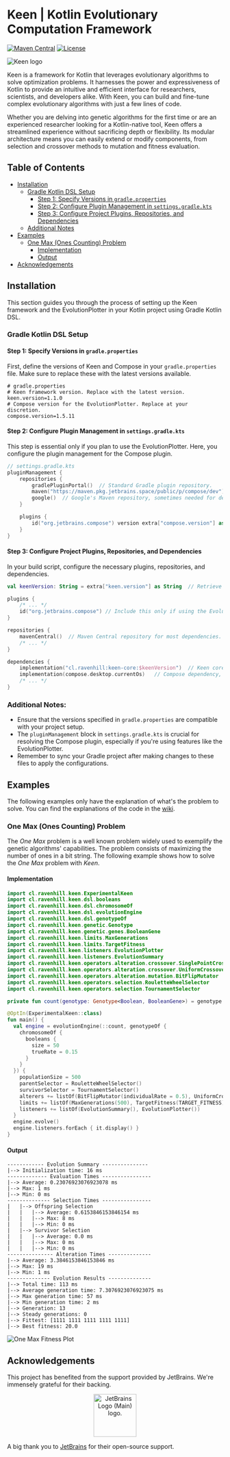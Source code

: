 # Keen | Kotlin Evolutionary Computation Framework

[![Maven Central](https://img.shields.io/maven-central/v/cl.ravenhill/keen-core.svg)](https://search.maven.org/artifact/cl.ravenhill/keen-core)
[![License](https://img.shields.io/badge/License-BSD_2--Clause-orange.svg)](https://opensource.org/licenses/BSD-2-Clause)

![Keen logo](logos/TransparentBg.png)

Keen is a framework for Kotlin that leverages evolutionary algorithms to solve optimization problems.
It harnesses the power and expressiveness of Kotlin to provide an intuitive and efficient interface for researchers,
scientists, and developers alike.
With Keen, you can build and fine-tune complex evolutionary algorithms with just a few lines of code.

Whether you are delving into genetic algorithms for the first time or are an experienced researcher looking for a 
Kotlin-native tool, Keen offers a streamlined experience without sacrificing depth or flexibility. Its modular
architecture means you can easily extend or modify components, from selection and crossover methods to mutation and 
fitness evaluation.

## Table of Contents

- [Installation](#installation)
  - [Gradle Kotlin DSL Setup](#gradle-kotlin-dsl-setup)
    - [Step 1: Specify Versions in `gradle.properties`](#step-1-specify-versions-in-gradleproperties)
    - [Step 2: Configure Plugin Management in `settings.gradle.kts`](#step-2-configure-plugin-management-in-settingsgradlekts)
    - [Step 3: Configure Project Plugins, Repositories, and Dependencies](#step-3-configure-project-plugins-repositories-and-dependencies)
  - [Additional Notes](#additional-notes)
- [Examples](#examples)
  - [One Max (Ones Counting) Problem](#one-max-ones-counting-problem)
    - [Implementation](#implementation)
    - [Output](#output)
- [Acknowledgements](#acknowledgements)

## Installation

This section guides you through the process of setting up the Keen framework and the EvolutionPlotter in your Kotlin 
project using Gradle Kotlin DSL.

### Gradle Kotlin DSL Setup

#### Step 1: Specify Versions in `gradle.properties`
First, define the versions of Keen and Compose in your `gradle.properties` file. Make sure to replace these with the 
latest versions available.

```
# gradle.properties
# Keen framework version. Replace with the latest version.
keen.version=1.1.0
# Compose version for the EvolutionPlotter. Replace at your discretion.
compose.version=1.5.11
```

#### Step 2: Configure Plugin Management in `settings.gradle.kts`
This step is essential only if you plan to use the EvolutionPlotter. Here, you configure the plugin management for the
Compose plugin.

```kotlin
// settings.gradle.kts
pluginManagement {
    repositories {
        gradlePluginPortal()  // Standard Gradle plugin repository.
        maven("https://maven.pkg.jetbrains.space/public/p/compose/dev")  // Repository for JetBrains Compose.
        google()  // Google's Maven repository, sometimes needed for dependencies.
    }

    plugins {
        id("org.jetbrains.compose") version extra["compose.version"] as String  // Apply the Compose plugin with the specified version.
    }
}
```

#### Step 3: Configure Project Plugins, Repositories, and Dependencies
In your build script, configure the necessary plugins, repositories, and dependencies.

```kotlin
val keenVersion: String = extra["keen.version"] as String  // Retrieve the Keen version defined earlier.

plugins {
    /* ... */
    id("org.jetbrains.compose") // Include this only if using the EvolutionPlotter.
}

repositories {
    mavenCentral()  // Maven Central repository for most dependencies.
    /* ... */
}

dependencies {
    implementation("cl.ravenhill:keen-core:$keenVersion")  // Keen core library dependency.
    implementation(compose.desktop.currentOs)   // Compose dependency, required for the EvolutionPlotter.
    /* ... */
}
```

### Additional Notes:
- Ensure that the versions specified in `gradle.properties` are compatible with your project setup.
- The `pluginManagement` block in `settings.gradle.kts` is crucial for resolving the Compose plugin, especially if 
  you're using features like the EvolutionPlotter.
- Remember to sync your Gradle project after making changes to these files to apply the configurations.

## Examples

The following examples only have the explanation of what's the problem to solve.
You can find the explanations of the code in the [wiki](https://github.com/r8vnhill/keen/wiki).

### One Max (Ones Counting) Problem

The _One Max_ problem is a well known problem widely used to exemplify the genetic algorithms'
capabilities.
The problem consists of maximizing the number of ones in a bit string.
The following example shows how to solve the _One Max_ problem with _Keen_.

#### Implementation

```kotlin
import cl.ravenhill.keen.ExperimentalKeen
import cl.ravenhill.keen.dsl.booleans
import cl.ravenhill.keen.dsl.chromosomeOf
import cl.ravenhill.keen.dsl.evolutionEngine
import cl.ravenhill.keen.dsl.genotypeOf
import cl.ravenhill.keen.genetic.Genotype
import cl.ravenhill.keen.genetic.genes.BooleanGene
import cl.ravenhill.keen.limits.MaxGenerations
import cl.ravenhill.keen.limits.TargetFitness
import cl.ravenhill.keen.listeners.EvolutionPlotter
import cl.ravenhill.keen.listeners.EvolutionSummary
import cl.ravenhill.keen.operators.alteration.crossover.SinglePointCrossover
import cl.ravenhill.keen.operators.alteration.crossover.UniformCrossover
import cl.ravenhill.keen.operators.alteration.mutation.BitFlipMutator
import cl.ravenhill.keen.operators.selection.RouletteWheelSelector
import cl.ravenhill.keen.operators.selection.TournamentSelector

private fun count(genotype: Genotype<Boolean, BooleanGene>) = genotype.flatten().count { it }.toDouble()

@OptIn(ExperimentalKeen::class)
fun main() {
  val engine = evolutionEngine(::count, genotypeOf {
    chromosomeOf {
      booleans {
        size = 50
        trueRate = 0.15
      }
    }
  }) {
    populationSize = 500
    parentSelector = RouletteWheelSelector()
    survivorSelector = TournamentSelector()
    alterers += listOf(BitFlipMutator(individualRate = 0.5), UniformCrossover(chromosomeRate = 0.6))
    limits += listOf(MaxGenerations(500), TargetFitness(TARGET_FITNESS))
    listeners += listOf(EvolutionSummary(), EvolutionPlotter())
  }
  engine.evolve()
  engine.listeners.forEach { it.display() }
}

```

#### Output

```text
------------ Evolution Summary ---------------
|--> Initialization time: 16 ms
------------- Evaluation Times ----------------
|--> Average: 0.23076923076923078 ms
|--> Max: 1 ms
|--> Min: 0 ms
-------------- Selection Times ----------------
|   |--> Offspring Selection
|   |   |--> Average: 0.6153846153846154 ms
|   |   |--> Max: 8 ms
|   |   |--> Min: 0 ms
|   |--> Survivor Selection
|   |   |--> Average: 0.0 ms
|   |   |--> Max: 0 ms
|   |   |--> Min: 0 ms
--------------- Alteration Times --------------
|--> Average: 3.3846153846153846 ms
|--> Max: 19 ms
|--> Min: 1 ms
-------------- Evolution Results --------------
|--> Total time: 113 ms
|--> Average generation time: 7.3076923076923075 ms
|--> Max generation time: 57 ms
|--> Min generation time: 2 ms
|--> Generation: 13
|--> Steady generations: 0
|--> Fittest: [1111 1111 1111 1111 1111]
|--> Best fitness: 20.0
```

![One Max Fitness Plot](docs/onemax.png)

## Acknowledgements

This project has benefited from the support provided by JetBrains. We're immensely grateful for their backing.

<div style="text-align: center;">
<img src="https://resources.jetbrains.com/storage/products/company/brand/logos/jb_beam.png" alt="JetBrains Logo (Main) logo." width="100">
</div>

A big thank you to [JetBrains](https://jb.gg/OpenSourceSupport) for their open-source support.

